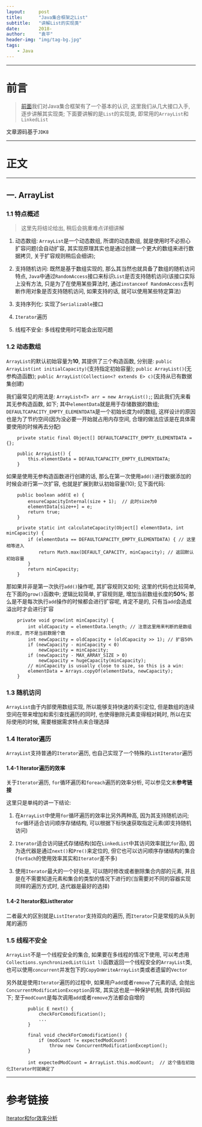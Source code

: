 ```yaml
---
layout:     post
title:      "Java集合框架之List"
subtitle:   "讲解List的实现类"
date:       2018-
author:     "袁平"
header-img: "img/tag-bg.jpg"
tags:
    - Java
---
```


----

# 前言

> [前面](https://husteryp.github.io/2018/08/26/Java%E9%9B%86%E5%90%88%E6%A1%86%E6%9E%B6%E6%A6%82%E8%BF%B0/)我们对Java集合框架有了一个基本的认识, 这里我们从几大接口入手, 逐步讲解其实现类; 下面要讲解的是`List`的实现类, 即常用的`ArrayList`和`LinkedList`

文章源码基于`JDK8`

----

# 正文

----

## 一. ArrayList

### 1.1 特点概述

> 这里先将结论给出, 稍后会挑重难点详细讲解

1. 动态数组: `ArrayList`是一个动态数组, 所谓的动态数组, 就是使用时不必担心扩容问题(会自动扩容, 其实现原理其实也是通过创建一个更大的数组来进行数据拷贝, 关于扩容规则稍后会细讲);

2. 支持随机访问: 既然是基于数组实现的, 那么其当然也就具备了数组的随机访问特点, `Java`中通过`RandomAccess`接口来标识`List`是否支持随机访问(该接口实际上没有方法, 只是为了在使用某些算法时, 通过`instanceof RandomAccess`去判断作用对象是否支持随机访问, 如果支持的话, 就可以使用某些特定算法)

3. 支持序列化: 实现了`Serializable`接口

4. `Iterator`遍历

5. 线程不安全: 多线程使用时可能会出现问题


### 1.2 动态数组

`ArrayList`的默认初始容量为**10**, 其提供了三个构造函数, 分别是: `public ArrayList(int initialCapacity)`(支持指定初始容量); `public ArrayList()`(无参构造函数); `public ArrayList(Collection<? extends E> c)`(支持从已有数据集创建)

我们最常见的用法是: `ArrayList<T> arr = new ArrayList();`; 因此我们先来看其无参构造函数, 如下;  其中`elementData`就是用于存储数据的数组; `DEFAULTCAPACITY_EMPTY_ELEMENTDATA`是一个初始长度为`0`的数组, 这样设计的原因也是为了节约空间(因为没必要一开始就占用内存空间, 合理的做法应该是在具体需要使用的时候再去分配)

```
    private static final Object[] DEFAULTCAPACITY_EMPTY_ELEMENTDATA = {};

    public ArrayList() {
        this.elementData = DEFAULTCAPACITY_EMPTY_ELEMENTDATA;
    }
```

如果是使用无参构造函数进行创建的话, 那么在第一次使用`add()`进行数据添加的时候会进行第一次扩容, 也就是扩展到默认初始容量(10); 见下面代码: 

```
    public boolean add(E e) {
        ensureCapacityInternal(size + 1);  // 此时size为0
        elementData[size++] = e;
        return true;
    }

    private static int calculateCapacity(Object[] elementData, int minCapacity) {
        if (elementData == DEFAULTCAPACITY_EMPTY_ELEMENTDATA) { // 这里相等进入
            return Math.max(DEFAULT_CAPACITY, minCapacity); // 返回默认初始容量
        }
        return minCapacity;
    }
```

那如果并非是第一次执行`add()`操作呢, 其扩容规则又如何; 这里的代码也比较简单, 在下面的`grow()`函数中; 逻辑比较简单, 扩容规则是, 增加当前数组长度的**50%**; 那么是不是每次执行`add`操作的时候都会进行扩容呢, 肯定不是的, 只有当`add`会造成溢出时才会进行扩容

```
    private void grow(int minCapacity) {
        int oldCapacity = elementData.length; // 注意这里用来判断的是数组的长度, 而不是当前数据个数
        int newCapacity = oldCapacity + (oldCapacity >> 1); // 扩容50%
        if (newCapacity - minCapacity < 0)
            newCapacity = minCapacity;
        if (newCapacity - MAX_ARRAY_SIZE > 0)
            newCapacity = hugeCapacity(minCapacity);
        // minCapacity is usually close to size, so this is a win:
        elementData = Arrays.copyOf(elementData, newCapacity);
    }
```

### 1.3 随机访问

`ArrayList`由于内部使用数组实现, 所以能够支持快速的索引定位, 但是数组的连续空间在带来增加和索引查找遍历的同时, 也使得删除元素变得相对耗时, 所以在实际使用的时候, 需要根据需求特点来合理选择


### 1.4 Iterator遍历

`ArrayList`支持普通的`Iterator`遍历, 也自己实现了一个特殊的`ListIterator`遍历

#### 1.4-1 Iterator遍历的效率

关于`Iterator`遍历, `for`循环遍历和`foreach`遍历的效率分析, 可以参见文末**参考链接**

这里只是单纯的讲一下结论:

1. 在`ArrayList`中使用`for`循环遍历的效率比另外两种高, 因为其支持随机访问; `for`循环适合访问顺序存储结构, 可以根据下标快速获取指定元素(即支持随机访问)

2. `Iterator`适合访问链式存储结构(如在`LinkedList`中其访问效率就比`for`高), 因为迭代器是通过`next()`和`Pre()`来定位的, 但它也可以访问顺序存储结构的集合(`forEach`的使用效率其实和`Iterator`差不多)

3. 使用`Iterator`最大的一个好处是, 可以随时修改或者删除集合内部的元素, 并且是在不需要知道元素和集合的类型的情况下进行的(当需要对不同的容器实现同样的遍历方式时, 迭代器是最好的选择)

#### 1.4-2 Iterator和ListIterator

二者最大的区别就是`ListIterator`支持双向的遍历, 而`Iterator`只是常规的从头到尾的遍历


### 1.5 线程不安全

`ArrayList`不是一个线程安全的集合, 如果要在多线程的情况下使用, 可以考虑用`Collections.synchronizedList(List l)`函数返回一个线程安全的`ArrayList`类, 也可以使用`concurrent`并发包下的`CopyOnWriteArrayList`类或者遗留的`Vector`

另外就是使用`Iterator`遍历的过程中, 如果用户`add`或者`remove`了元素的话, 会抛出`ConcurrentModificationException`异常, 其实这也是一种保护机制, 具体代码如下; 至于`modCount`是每次调用`add`或者`remove`方法都会自增的

```
        public E next() {
            checkForComodification();
            ...
        }

        final void checkForComodification() {
            if (modCount != expectedModCount)
                throw new ConcurrentModificationException();
        }

        int expectedModCount = ArrayList.this.modCount;  // 这个值在初始化Iterator时就确定了
```

------------

# 参考链接

[Iterator和for效率分析](https://www.cnblogs.com/aoguren/p/4771589.html)
